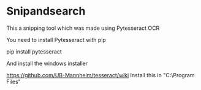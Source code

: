 # Snipandsearch
This a snipping tool which was made using Pytesseract OCR

You need to install Pytesseract with pip
 
pip install pytesseract
  
  
And install the windows installer

https://github.com/UB-Mannheim/tesseract/wiki
Install this in "C:\Program Files\"



